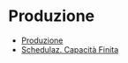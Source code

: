 # Produzione
- [Produzione](Documentazione%20SmeUP/DOC/DOC_APP/000060/P5/_sidebar.md)
- [Schedulaz. Capacità Finita](Documentazione%20SmeUP/DOC/DOC_APP/000060/S5/_sidebar.md)
